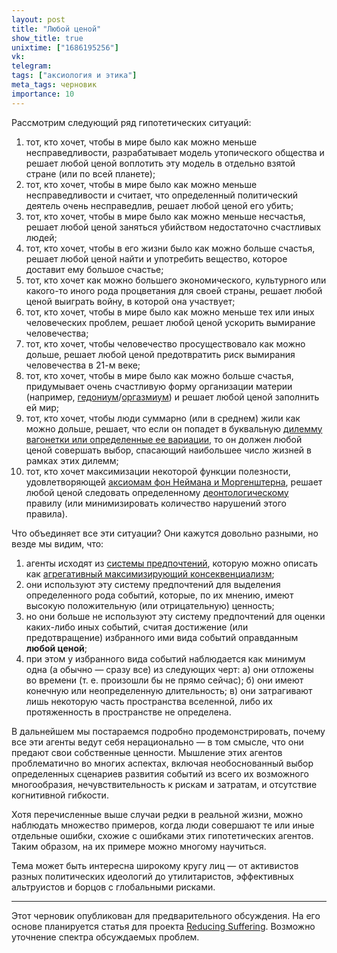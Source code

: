 ```yaml
---
layout: post
title: "Любой ценой"
show_title: true
unixtime: ["1686195256"]
vk: 
telegram: 
tags: ["аксиология и этика"]
meta_tags: черновик
importance: 10
---
```

Рассмотрим следующий ряд гипотетических ситуаций:
1. тот, кто хочет, чтобы в мире было как можно меньше несправедливости, разрабатывает модель утопического общества и решает любой ценой воплотить эту модель в отдельно взятой стране (или по всей планете);
2. тот, кто хочет, чтобы в мире было как можно меньше несправедливости и считает, что определенный политический деятель очень несправедлив, решает любой ценой его убить;
3. тот, кто хочет, чтобы в мире было как можно меньше несчастья, решает любой ценой заняться убийством недостаточно счастливых людей;
4. тот, кто хочет, чтобы в его жизни было как можно больше счастья, решает любой ценой найти и употребить вещество, которое доставит ему большое счастье;
5. тот, кто хочет как можно большего экономического, культурного или какого-то иного рода процветания для своей страны, решает любой ценой выиграть войну, в которой она участвует;
6. тот, кто хочет, чтобы в мире было как можно меньше тех или иных человеческих проблем, решает любой ценой ускорить вымирание человечества;
7. тот, кто хочет, чтобы человечество просуществовало как можно дольше, решает любой ценой предотвратить риск вымирания человечества в 21-м веке;
8. тот, кто хочет, чтобы в мире было как можно больше счастья, придумывает очень счастливую форму организации материи (например, [гедониум](https://forum.effectivealtruism.org/topics/hedonium)/[оргазмиум](https://www.lesswrong.com/tag/orgasmium)) и решает любой ценой заполнить ей мир;
9. тот, кто хочет, чтобы люди суммарно (или в среднем) жили как можно дольше, решает, что если он попадет в буквальную [дилемму вагонетки или определенные ее вариации](https://ru.wikipedia.org/wiki/%D0%9F%D1%80%D0%BE%D0%B1%D0%BB%D0%B5%D0%BC%D0%B0_%D0%B2%D0%B0%D0%B3%D0%BE%D0%BD%D0%B5%D1%82%D0%BA%D0%B8), то он должен любой ценой совершать выбор, спасающий наибольшее число жизней в рамках этих дилемм;
10. тот, кто хочет максимизации некоторой функции полезности, удовлетворяющей [аксиомам фон Неймана и Моргенштерна](https://vk.com/wall-199052526_347), решает любой ценой следовать определенному [деонтологическому](https://plato.stanford.edu/entries/ethics-deontological/) правилу (или минимизировать количество нарушений этого правила).

Что объединяет все эти ситуации? Они кажутся довольно разными, но везде мы видим, что: 
1. агенты исходят из [системы предпочтений](https://vk.com/wall-199052526_381), которую можно описать как [агрегативный максимизирующий консеквенциализм](https://vk.com/wall-199052526_44);
2. они используют эту систему предпочтений для выделения определенного рода событий, которые, по их мнению, имеют высокую положительную (или отрицательную) ценность;
3. но они больше не используют эту систему предпочтений для оценки каких-либо иных событий, считая достижение (или предотвращение) избранного ими вида событий оправданным **любой ценой**;
4. при этом у избранного вида событий наблюдается как минимум одна (а обычно — сразу все) из следующих черт: а) они отложены во времени (т. е. произошли бы не прямо сейчас); б) они имеют конечную или неопределенную длительность; в) они затрагивают лишь некоторую часть пространства вселенной, либо их протяженность в пространстве не определена.

В дальнейшем мы постараемся подробно продемонстрировать, почему все эти агенты ведут себя нерационально — в том смысле, что они предают свои собственные ценности. Мышление этих агентов проблематично во многих аспектах, включая необоснованный выбор определенных сценариев развития событий из всего их возможного многообразия, нечувствительность к рискам и затратам, и отсутствие когнитивной гибкости.

Хотя перечисленные выше случаи редки в реальной жизни, можно наблюдать множество примеров, когда люди совершают те или иные отдельные ошибки, схожие с ошибками этих гипотетических агентов. Таким образом, на их примере можно многому научиться.

Тема может быть интересна широкому кругу лиц — от активистов разных политических идеологий до утилитаристов, эффективных альтруистов и борцов с глобальными рисками.

---

Этот черновик опубликован для предварительного обсуждения. На его основе планируется статья для проекта [Reducing Suffering](https://vk.com/reducing_suffering). Возможно уточнение спектра обсуждаемых проблем.